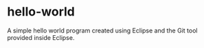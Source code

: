 # hello-world
A simple hello world program created using Eclipse and the Git tool provided inside Eclipse.
